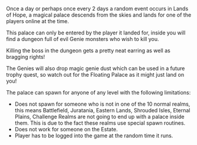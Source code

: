 ---
---
Once a day or perhaps once every 2 days a random event occurs in Lands of Hope, a magical palace descends from the skies and lands for one of the players online at the time.

This palace can only be entered by the player it landed for, inside you will find a dungeon full of evil Genie monsters who wish to kill you.

Killing the boss in the dungeon gets a pretty neat earring as well as bragging rights!

The Genies will also drop magic genie dust which can be used in a future trophy quest, so watch out for the Floating Palace as it might just land on you!

The palace can spawn for anyone of any level with the following limitations:

*   Does not spawn for someone who is not in one of the 10 normal realms, this means Battlefield, Juratania, Eastern Lands, Shrouded Isles, Eternal Plains, Challenge Realms are not going to end up with a palace inside them. This is due to the fact these realms use special spawn routines.
*   Does not work for someone on the Estate.
*   Player has to be logged into the game at the random time it runs.